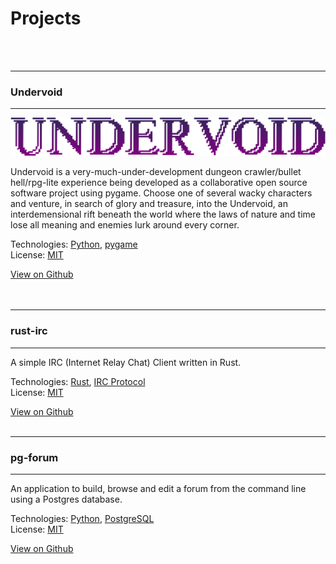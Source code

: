 # Projects  
<br/><br/>

---
### Undervoid 
---
![undervoidtitle](assets/img/undervoidtitle.png)

Undervoid is a very-much-under-development dungeon crawler/bullet hell/rpg-lite experience being developed as a collaborative open source software project using pygame. Choose one of several wacky characters and venture, in search of glory and treasure, into the Undervoid, an interdemensional rift beneath the world where the laws of nature and time lose all meaning and enemies lurk around every corner. 

Technologies: [Python](https://www.python.org/), [pygame](https://www.pygame.org)  
License: [MIT](https://github.com/mgear2/undervoid/blob/master/LICENSE)

[View on Github](https://github.com/mgear2/undervoid)  
<br/><br/>

---
### rust-irc
---
A simple IRC (Internet Relay Chat) Client written in Rust.

Technologies: [Rust](https://www.rust-lang.org/), [IRC Protocol](https://tools.ietf.org/html/rfc1459)  
License: [MIT](https://github.com/mgear2/rust-irc/blob/master/LICENSE)

[View on Github](https://github.com/mgear2/rust-irc)
<br/><br/>

---
### pg-forum
---
An application to build, browse and edit a forum from the command line using a Postgres database. 

Technologies: [Python](https://www.python.org/), [PostgreSQL](https://www.postgresql.org/)  
License: [MIT](https://github.com/mgear2/pg-forum/blob/master/LICENSE)

[View on Github](https://github.com/mgear2/pg-forum)
<br/><br/>
